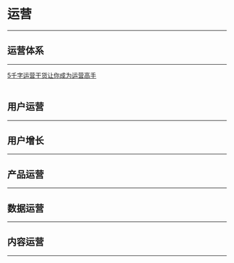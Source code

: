 # 运营 

---------

## 运营体系
---------

[5千字运营干货让你成为运营高手](https://mp.weixin.qq.com/s/YWPHwZj97wLhxgf3pHgwsQ)
<br/>
<br/>


## 用户运营

--------


## 用户增长

------




## 产品运营

------


## 数据运营

-------



## 内容运营

-------









